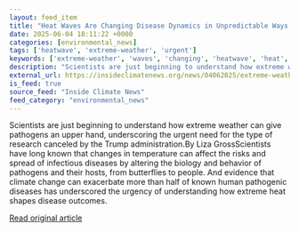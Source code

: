 ```yaml
---
layout: feed_item
title: "Heat Waves Are Changing Disease Dynamics in Unpredictable Ways, New Research Finds"
date: 2025-06-04 18:11:22 +0000
categories: [environmental_news]
tags: ['heatwave', 'extreme-weather', 'urgent']
keywords: ['extreme-weather', 'waves', 'changing', 'heatwave', 'heat', 'urgent']
description: "Scientists are just beginning to understand how extreme weather can give pathogens an upper hand, underscoring the urgent need for the type of research cance..."
external_url: https://insideclimatenews.org/news/04062025/extreme-weather-increases-risks-and-spread-of-infectious-disease/
is_feed: true
source_feed: "Inside Climate News"
feed_category: "environmental_news"
---
```


Scientists are just beginning to understand how extreme weather can give pathogens an upper hand, underscoring the urgent need for the type of research canceled by the Trump administration.By Liza GrossScientists have long known that changes in temperature can affect the risks and spread of infectious diseases by altering the biology and behavior of pathogens and their hosts, from butterflies to people. And evidence that climate change can exacerbate more than half of known human pathogenic diseases has underscored the urgency of understanding how extreme heat shapes disease outcomes.

[Read original article](https://insideclimatenews.org/news/04062025/extreme-weather-increases-risks-and-spread-of-infectious-disease/)
